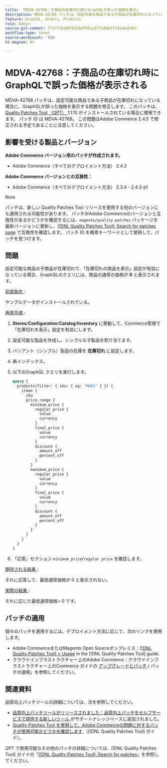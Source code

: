 ```yaml
---
title: 「MDVA-42768：子商品の在庫切れ時にGraphQLが誤った価格を表示」
description: MDVA-42768 パッチは、設定可能な商品である子商品が在庫切れになっている場合に、GraphQLが誤った価格を表示する問題を修正します。 このパッチは、[Quality Patches Tool （QPT） ] （https://experienceleague.adobe.com/ja/docs/commerce-knowledge-base/kb/announcements/commerce-announcements/magento-quality-patches-released-new-tool-to-self-serve-quality-patches） 1.1.10 がインストールされている場合に利用できます。 パッチ ID は MDVA-42768。 この問題はAdobe Commerce 2.4.5 で修正される予定であることに注意してください。
feature: GraphQL, Orders, Products
role: Admin
source-git-commit: 7f17f1b286f635b8f65ac877e9de5f1d1a6a6461
workflow-type: tm+mt
source-wordcount: '456'
ht-degree: 0%

---
```


# MDVA-42768：子商品の在庫切れ時にGraphQLで誤った価格が表示される

MDVA-42768 パッチは、設定可能な商品である子商品が在庫切れになっている場合に、GraphQLが誤った価格を表示する問題を修正します。 このパッチは、[Quality Patches Tool （QPT） ](https://experienceleague.adobe.com/ja/docs/commerce-knowledge-base/kb/announcements/commerce-announcements/magento-quality-patches-released-new-tool-to-self-serve-quality-patches)1.1.10 がインストールされている場合に使用できます。 パッチ ID は MDVA-42768。 この問題はAdobe Commerce 2.4.5 で修正される予定であることに注意してください。

## 影響を受ける製品とバージョン

**Adobe Commerce バージョン用のパッチが作成されます。**

* Adobe Commerce（すべてのデプロイメント方法） 2.4.2

**Adobe Commerce バージョンとの互換性：**

* Adobe Commerce（すべてのデプロイメント方法） 2.3.4 - 2.4.3-p1

>[!NOTE]
>
>パッチは、新しい Quality Patches Tool リリースを使用する他のバージョンにも適用される可能性があります。 パッチがAdobe Commerceのバージョンと互換性があるかどうかを確認するには、`magento/quality-patches` パッケージを最新バージョンに更新し、[[!DNL Quality Patches Tool]: Search for patches page](https://experienceleague.adobe.com/ja/docs/commerce-knowledge-base/kb/announcements/commerce-announcements/magento-quality-patches-released-new-tool-to-self-serve-quality-patches) で互換性を確認します。 パッチ ID を検索キーワードとして使用して、パッチを見つけます。

## 問題

設定可能な商品の子商品が在庫切れで、「在庫切れの商品を表示」設定が有効になっている場合、GraphQLのクエリには、商品の通常の価格が **0** と表示されます。

<u> 前提条件 </u>:

サンプルデータがインストールされている。

<u> 再現手順 </u>:

1. **Stores**/**Configuration**/**Catalog**/**Inventory** に移動して、Commerce管理で「在庫切れを表示」設定を有効にします。
1. 設定可能な製品を作成し、シンプルな子製品を割り当てます。
1. バリアント（シンプル）製品の在庫を **在庫切れ** に設定します。
1. 再インデックス。
1. 以下のGraphQL クエリを実行します。

   ```GraphQL
   query {
     products(filter: { sku: { eq: "MH01" } }) {
       items {
         sku
         price_range {
           minimum_price {
             regular_price {
               value
               currency
             }
             final_price {
               value
               currency
             }
             discount {
               amount_off
               percent_off
             }
           }
           maximum_price {
             regular_price {
               value
               currency
             }
             final_price {
               value
               currency
             }
             discount {
               amount_off
               percent_off
             }
           }
         }
       }
     }
   }
   ```

1. 「応答」セクション `minimum_price`/`regular price` を確認します。

<u> 期待される結果 </u>:

それに応答して、最低通常価格が 0 と表示されない。

<u> 実際の結果 </u>:

それに応じた最低通常価格= 0 です。

## パッチの適用

個々のパッチを適用するには、デプロイメント方法に応じて、次のリンクを使用します。

* Adobe CommerceまたはMagento Open Sourceオンプレミス：[[!DNL Quality Patches Tool] > Usage](/help/tools/quality-patches-tool/usage.md) in the [!DNL Quality Patches Tool] guide.
* クラウドインフラストラクチャー上のAdobe Commerce：クラウドインフラストラクチャー上のCommerce ガイドの [ アップグレードとパッチ ](https://experienceleague.adobe.com/docs/commerce-cloud-service/user-guide/develop/upgrade/apply-patches.html?lang=ja)/ パッチの適用」を参照してください。

## 関連資料

品質向上パッチツールの詳細については、次を参照してください。

* [ 品質向上パッチツールがリリースされました：品質向上パッチをセルフサービスで提供する新しいツール ](https://experienceleague.adobe.com/ja/docs/commerce-knowledge-base/kb/announcements/commerce-announcements/magento-quality-patches-released-new-tool-to-self-serve-quality-patches) がサポートナレッジベースに追加されました。
* [Quality Patches Tool を使用して、Adobe Commerceの問題に対するパッチが使用可能かどうかを確認します ](/help/tools/quality-patches-tool/patches-available-in-qpt/check-patch-for-magento-issue-with-magento-quality-patches.md) （[!DNL Quality Patches Tool] ガイド）。

QPT で使用可能なその他のパッチの詳細については、[!DNL Quality Patches Tool] ガイドの「[[!DNL Quality Patches Tool]: Search for patches](https://experienceleague.adobe.com/tools/commerce-quality-patches/index.html?lang=ja)」を参照してください。
